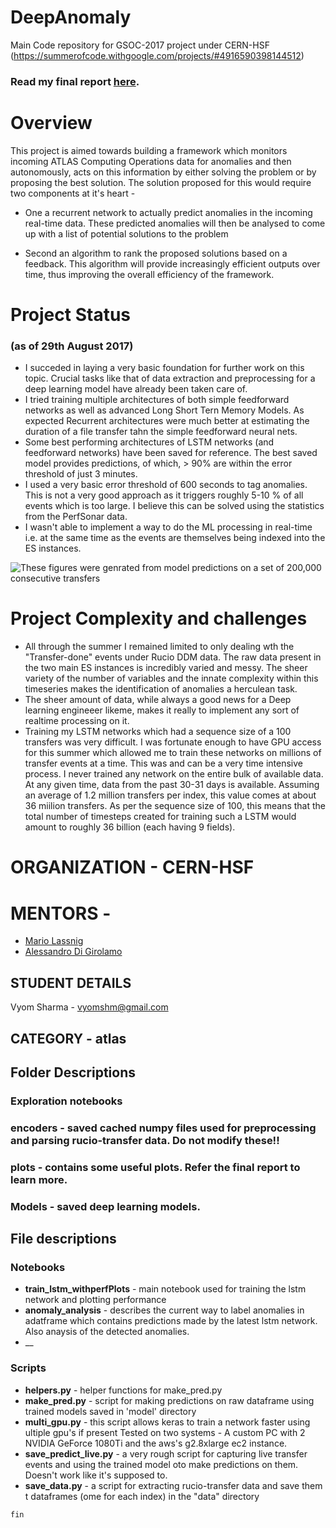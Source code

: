 # DeepAnomaly

Main Code repository for GSOC-2017 project under CERN-HSF (https://summerofcode.withgoogle.com/projects/#4916590398144512)

### Read my final report [here](https://medium.com/towards-data-science/gsoc-2017-working-on-anomaly-detection-at-cern-hsf-49766ba6a812).

# Overview

This project is aimed towards building a framework which monitors incoming ATLAS Computing Operations data for anomalies and then autonomously, acts on this information by either solving the problem or by proposing the best solution. The solution proposed for this would require two components at it's heart -

* One a recurrent network to actually predict anomalies in the incoming real-time data. These predicted anomalies will then be analysed to come up with a list of potential solutions to the problem

* Second an algorithm to rank the proposed solutions based on a feedback. This algorithm will provide increasingly efficient outputs over time, thus improving the overall efficiency of the framework.


# Project Status

### (as of 29th August 2017)

* I succeded in laying a very basic foundation for further work on this topic. Crucial tasks like that of data extraction and preprocessing for a deep learning model have already been taken care of.
* I tried training multiple architectures of both simple feedforward networks as well as advanced Long Short Tern Memory Models. As expected Recurrent architectures were much better at estimating the duration of a file transfer tahn the simple feedforward neural nets.
* Some best performing architectures of LSTM networks (and feedforward networks) have been saved for reference. The best saved model provides predictions, of which, > 90% are within the error threshold of just 3 minutes. 
* I used a very basic error threshold of 600 seconds to tag anomalies. This is not a very good approach as it triggers roughly 5-10 % of all events which is too large. I believe this can be solved using the statistics from the PerfSonar data.
* I wasn't able to implement a way to do the ML processing in real-time i.e. at the same time as the events are themselves being indexed into the ES instances.


![These figures were genrated from model predictions on a set of 200,000 consecutive transfers](https://github.com/vyomshm/DeepAnomaly/blob/master/automate.png) 



# Project Complexity and challenges

* All through the summer I remained limited to only dealing wth the "Transfer-done" events under Rucio DDM data. The raw data present in the two main ES instances is incredibly varied and messy. The sheer variety of the number of variables and the innate complexity within this timeseries makes the identification of anomalies a herculean task. 
* The sheer amount of data, while always a good news for a Deep learning engineeer likeme, makes it really to implement any sort of realtime processing on it.
* Training my LSTM networks which had a sequence size of a 100 transfers was very difficult. I was fortunate enough to have GPU access for this summer which allowed me to train these networks on millions of transfer events at a time. This was and can be a very time intensive process. I never trained any network on the entire bulk of available data. At any given time, data from the past 30-31 days is available. Assuming an average of 1.2 million transfers per index, this value comes at about 36 miilion transfers. As per the sequence size of 100, this means that the total number of timesteps created for training such a LSTM would amount to roughly 36 billion (each having 9 fields).

# ORGANIZATION - CERN-HSF

# MENTORS -

* [Mario Lassnig](mailto:mario.lassnig@cern.ch)
* [Alessandro Di Girolamo](mailto:alessandro.di.girolamo@cern.ch)

## STUDENT DETAILS

Vyom Sharma - vyomshm@gmail.com

## CATEGORY - atlas

## Folder Descriptions

### Exploration notebooks 

### encoders - saved cached numpy files used for preprocessing and parsing rucio-transfer data. Do not modify these!!

### plots - contains some useful plots. Refer the final report to learn more.

### Models - saved deep learning models.

## File descriptions

### Notebooks

* __train_lstm_withperfPlots__ - main notebook used for training the lstm network and plotting performance
* __anomaly_analysis__ - describes the current way to label anomalies in adatframe which contains predictions made by the latest lstm network. Also anaysis of the detected anomalies.
* __

### Scripts

* __helpers.py__ - helper functions for make_pred.py
* __make_pred.py__ - script for making predictions on raw dataframe using trained models saved in 'model' directory
* __multi_gpu.py__ - this script allows keras to train a network faster using ultiple gpu's if present Tested on two systems - A custom PC with 2 NVIDIA GeForce 1080Ti and the aws's g2.8xlarge ec2 instance.
* __save_predict_live.py__ - a very rough script for capturing live transfer events and using the trained model oto make predictions on them. Doesn't work like it's supposed to. 
* __save_data.py__ - a script for extracting rucio-transfer data and save them t dataframes (ome for each index) in the "data" directory


`fin`

